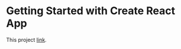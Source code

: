 # Getting Started with Create React App

This project [link](https://celadon-florentine-c9ea85.netlify.app).
